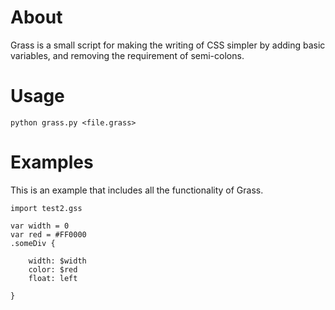 About
=====

Grass is a small script for making the writing of CSS simpler by adding basic variables, and removing the requirement of semi-colons. 

Usage
=====
    
    python grass.py <file.grass>


Examples
========

This is an example that includes all the functionality of Grass.
    
    import test2.gss

    var width = 0
    var red = #FF0000
    .someDiv {

        width: $width
        color: $red
        float: left

    }

